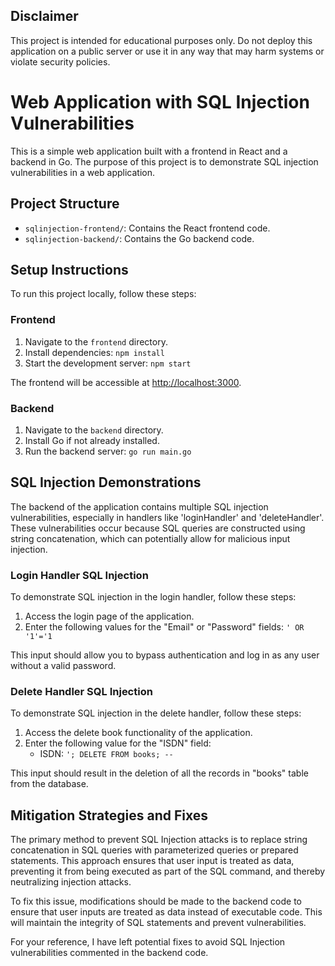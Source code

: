 ## Disclaimer

This project is intended for educational purposes only. Do not deploy this application on a public server or use it in any way that may harm systems or violate security policies.


# Web Application with SQL Injection Vulnerabilities

This is a simple web application built with a frontend in React and a backend in Go. The purpose of this project is to demonstrate SQL injection vulnerabilities in a web application.

## Project Structure

- `sqlinjection-frontend/`: Contains the React frontend code.
- `sqlinjection-backend/`: Contains the Go backend code.


## Setup Instructions

To run this project locally, follow these steps:

### Frontend

1. Navigate to the `frontend` directory.
2. Install dependencies: `npm install`
3. Start the development server: `npm start`

The frontend will be accessible at [http://localhost:3000](http://localhost:3000).

### Backend

1. Navigate to the `backend` directory.
2. Install Go if not already installed.
3. Run the backend server: `go run main.go`


## SQL Injection Demonstrations

The backend of the application contains multiple SQL injection vulnerabilities, especially in handlers like 'loginHandler' and 'deleteHandler'. These vulnerabilities occur because SQL queries are constructed using string concatenation, which can potentially allow for malicious input injection. 

### Login Handler SQL Injection

To demonstrate SQL injection in the login handler, follow these steps:

1. Access the login page of the application.
2. Enter the following values for the "Email" or "Password" fields:
   `' OR '1'='1`

This input should allow you to bypass authentication and log in as any user without a valid password.

### Delete Handler SQL Injection

To demonstrate SQL injection in the delete handler, follow these steps:

1. Access the delete book functionality of the application.
2. Enter the following value for the "ISDN" field:
   - ISDN: `'; DELETE FROM books; --`

This input should result in the deletion of all the records in "books" table from the database.

## Mitigation Strategies and Fixes

The primary method to prevent SQL Injection attacks is to replace string concatenation in SQL queries with parameterized queries or prepared statements. This approach ensures that user input is treated as data, preventing it from being executed as part of the SQL command, and thereby neutralizing injection attacks.


To fix this issue, modifications should be made to the backend code to ensure that user inputs are treated as data instead of executable code. This will maintain the integrity of SQL statements and prevent vulnerabilities. 

For your reference, I have left potential fixes to avoid SQL Injection vulnerabilities commented in the backend code.


